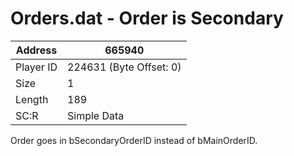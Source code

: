 #  Orders.dat - Order is Secondary
Address   | 665940
----------|-------------
Player ID | 224631 (Byte Offset: 0)
Size 	  | 1
Length 	  | 189
SC:R      | Simple Data

Order goes in bSecondaryOrderID instead of bMainOrderID.
